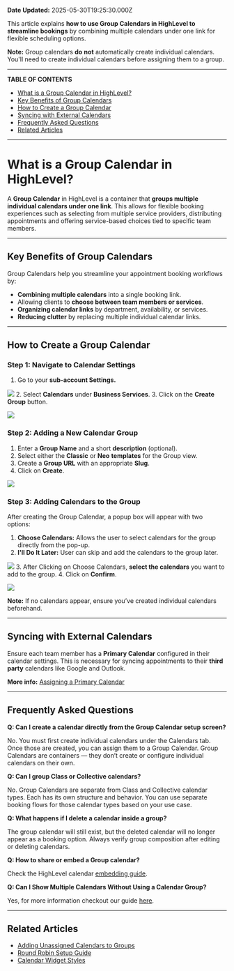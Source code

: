 **Date Updated:** 2025-05-30T19:25:30.000Z

This article explains **how to use Group Calendars in HighLevel to streamline bookings** by combining multiple calendars under one link for flexible scheduling options.

  
**Note:** Group calendars **do** **not** automatically create individual calendars. You'll need to create individual calendars before assigning them to a group.  

---

**TABLE OF CONTENTS**

* [What is a Group Calendar in HighLevel?](#What-is-a-Group-Calendar-in-HighLevel?)[](#Key-Benefits-of-Group-Calendars)
* [Key Benefits of Group Calendars](#Key-Benefits-of-Group-Calendars)[](#How-to-Create-a-Group-Calendar)
* [How to Create a Group Calendar](#How-to-Create-a-Group-Calendar)
* [Syncing with External Calendars](#Syncing-with-External-Calendars)[](#Frequently-Asked-Questions)
* [Frequently Asked Questions](#Frequently-Asked-Questions)[](#Related-Articles)
* [Related Articles](#Related-Articles)

---

# **What is a Group Calendar in HighLevel?**

  
A **Group Calendar** in HighLevel is a container that **groups multiple individual calendars under one link**. This allows for flexible booking experiences such as selecting from multiple service providers, distributing appointments and offering service-based choices tied to specific team members.

---

## **Key Benefits of Group Calendars**

  
Group Calendars help you streamline your appointment booking workflows by:  
  
* **Combining multiple calendars** into a single booking link.
* Allowing clients to **choose between team members or services**.
* **Organizing calendar links** by department, availability, or services.
* **Reducing clutter** by replacing multiple individual calendar links.

---

## **How to Create a Group Calendar**

  
### **Step 1:** Navigate to Calendar Settings

  
1. Go to your **sub-account Settings.**  
    
**![](https://jumpshare.com/v/9drFWZMZUKzK9Yz5Q6QP+/Screen+Shot+2025-05-30+at+6.54.15+PM.png)**
2. Select **Calendars** under **Business Services**.
3. Click on the **Create Group** button.  
    
![](https://jumpshare.com/v/nOoenAOqpMgwEMImXQtH+/Screen+Shot+2025-05-30+at+7.06.34+PM.png)

### **Step 2:** Adding a New Calendar Group

  
1. Enter a **Group Name** and a short **description** (optional).
2. Select either the **Classic** or **Neo** **templates** for the Group view.
3. Create a **Group URL** with an appropriate **Slug**.
4. Click on **Create**.  
    
![](https://jumpshare.com/v/eq4sOBnJdw1wU4ihydX7+/Screen+Shot+2025-05-30+at+7.11.38+PM.png)

### **Step 3:** Adding Calendars to the Group

  
After creating the Group Calendar, a popup box will appear with two options:

  
1. **Choose Calendars:** Allows the user to select calendars for the group directly from the pop-up.
2. **I'll Do It Later:** User can skip and add the calendars to the group later.  
    
![](https://jumpshare.com/v/ALemq7ZutFibgGANpTs9+/Screen+Shot+2025-05-30+at+7.15.17+PM.png)
3. After Clicking on Choose Calendars, **select the calendars** you want to add to the group.
4. Click on **Confirm**.  
    
![](https://jumpshare.com/v/umTpXTkUYetmOiZg88Ug+/Screen+Shot+2025-05-30+at+7.19.12+PM.png)

**Note:** If no calendars appear, ensure you’ve created individual calendars beforehand.  

---

## **Syncing with External Calendars**

  
Ensure each team member has a **Primary Calendar** configured in their calendar settings. This is necessary for syncing appointments to their **third party** calendars like Google and Outlook.

  
**More info:** [Assigning a Primary Calendar ](https://help.gohighlevel.com/en/support/solutions/articles/155000002263)

---

## **Frequently Asked Questions**

  
**Q: Can I create a calendar directly from the Group Calendar setup screen?**

No. You must first create individual calendars under the Calendars tab. Once those are created, you can assign them to a Group Calendar. Group Calendars are containers — they don’t create or configure individual calendars on their own.

  
**Q: Can I group Class or Collective calendars?**

No. Group Calendars are separate from Class and Collective calendar types. Each has its own structure and behavior. You can use separate booking flows for those calendar types based on your use case.

  
**Q: What happens if I delete a calendar inside a group?**

The group calendar will still exist, but the deleted calendar will no longer appear as a booking option. Always verify group composition after editing or deleting calendars.

  
**Q: How to share or embed a Group calendar?**

Check the HighLevel calendar [embedding guide](https://help.gohighlevel.com/en/support/solutions/articles/48000982201).

  
**Q: Can I Show Multiple Calendars Without Using a Calendar Group?**

Yes, for more information checkout our guide [here](https://help.gohighlevel.com/en/support/solutions/articles/48001049320).

---

## **Related Articles**

  
* [Adding Unassigned Calendars to Groups](https://help.gohighlevel.com/en/support/solutions/articles/155000003550)
* [Round Robin Setup Guide ](https://help.gohighlevel.com/en/support/solutions/articles/155000001485)
* [Calendar Widget Styles](https://help.gohighlevel.com/en/support/solutions/articles/155000003552)